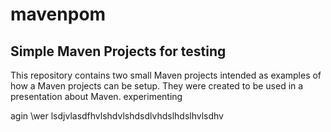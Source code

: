 # mavenpom

Simple Maven Projects for testing 
---------------------

This repository contains two small Maven projects intended as examples of how a Maven projects can be setup. They were created to be used in a presentation about Maven.
experimenting

agin
\wer
lsdjvlasdfhvlshdvlshdsdlvhdslhdslhvlsdhv
